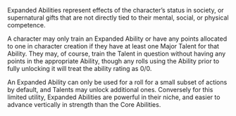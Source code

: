 Expanded Abilities represent effects of the character’s status in society, or supernatural gifts that are not directly tied to their mental, social, or physical competence.

A character may only train an Expanded Ability or have any points allocated to one in character creation if they have at least one Major Talent for that Ability. They may, of course, train the Talent in question without having any points in the appropriate Ability, though any rolls using the Ability prior to fully unlocking it will treat the ability rating as 0/0.

An Expanded Ability can only be used for a roll for a small subset of actions by default, and Talents may unlock additional ones. Conversely for this limited utility, Expanded Abilities are powerful in their niche, and easier to advance vertically in strength than the Core Abilities.